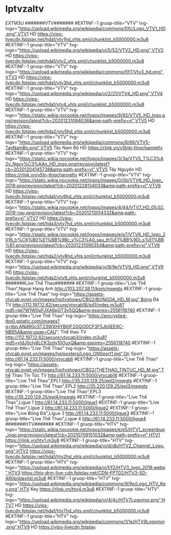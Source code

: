 # Iptvzaltv
EXTM3U #######VTV#######  #EXTINF:-1 gruop-title="VTV" tvg-logo="https://upload.wikimedia.org/wikipedia/commons/f/fc/Logo_VTV1_HD.png",VTV1 HD  https://vips-livecdn.fptplay.net/hda1/vtv1hd_vhls.smil/chunklist_b5000000.m3u8 #EXTINF:-1 gruop-title="VTV" tvg-logo="https://upload.wikimedia.org/wikipedia/vi/5/52/VTV2_HD.png",VTV2 HD  https://vips-livecdn.fptplay.net/hda1/vtv2_vhls.smil/chunklist_b5000000.m3u8 #EXTINF:-1 gruop-title="VTV" tvg-logo="https://upload.wikimedia.org/wikipedia/commons/f/f7/Vtv3_hd.png",VTV3 HD  https://vips-livecdn.fptplay.net/hda1/vtv3hd_vhls.smil/chunklist_b5000000.m3u8 #EXTINF:-1 gruop-title="VTV" tvg-logo="https://upload.wikimedia.org/wikipedia/vi/2/21/VTV4_HD.png",VTV4 HD  https://vips-livecdn.fptplay.net/hda1/vtv4_vhls.smil/chunklist_b5000000.m3u8 #EXTINF:-1 gruop-title="VTV" tvg-logo="https://static.wikia.nocookie.net/logos/images/9/92/VTV5_HD_logo.png/revision/latest?cb=20201231094036&amp;path-prefix=vi",VTV5 HD  https://vips-livecdn.fptplay.net/hda2/vtv5hd_vhls.smil/chunklist_b5000000.m3u8 #EXTINF:-1 gruop-title="VTV" tvg-logo="https://upload.wikimedia.org/wikipedia/commons/6/66/VTV5-TayNamBo.png",VTV5 Tây Nam Bộ HD  https://rlink.vn/v5tnb-tlnqchanneltv #EXTINF:-1 gruop-title="VTV" tvg-logo="https://static.wikia.nocookie.net/logos/images/3/3a/VTV5_T%C3%A2y_Nguy%C3%AAn_HD_logo.png/revision/latest?cb=20201204145738&amp;path-prefix=vi",VTV5 Tây Nguyên HD  https://rlink.vn/v5tn-tlnqchanneltv #EXTINF:-1 gruop-title="VTV" tvg-logo="https://static.wikia.nocookie.net/logos/images/0/0b/VTV6_HD_logo_2019.png/revision/latest?cb=20201228134033&amp;path-prefix=vi",VTV6 HD  https://vips-livecdn.fptplay.net/hda1/vtv6hd_vhls.smil/chunklist_b5000000.m3u8 #EXTINF:-1 gruop-title="VTV" tvg-logo="https://static.wikia.nocookie.net/logos/images/4/44/VTV7_HD_05.02.2019-nay.png/revision/latest?cb=20201213014332&amp;path-prefix=vi",VTV7 HD  https://vips-livecdn.fptplay.net/hda3/vtv7hd_vhls.smil/chunklist_b5000000.m3u8 #EXTINF:-1 gruop-title="VTV" tvg-logo="https://static.wikia.nocookie.net/logos/images/e/e7/VTV8_HD_logo_2016_tr%C6%B0%E1%BB%9Bc_v%C3%A0_sau_th%E1%BB%9Di_s%E1%BB%B1.png/revision/latest?cb=20201231095354&amp;path-prefix=vi",VTV8 HD  https://vips-livecdn.fptplay.net/hda2/vtv8hd_vhls.smil/chunklist_b5000000.m3u8 #EXTINF:-1 gruop-title="VTV" tvg-logo="https://upload.wikimedia.org/wikipedia/vi/9/9e/VTV9_HD.png",VTV9 HD  https://vips-livecdn.fptplay.net/hda2/vtv9_vhls.smil/chunklist_b5000000.m3u8 #######Live Thể Thao####### #EXTINF:-1 gruop-title="Live Thể Thao",Ngoại Hạng Anh  http://103.207.38.11/kpm/mpegts  #EXTINF:-1 gruop-title="Live Thể Thao" tvg-logo="https://assets-vtvcab.gviet.vn/images/hq/tvshows/CBG2/BONGDA_HD_M.jpg",Bóng Đá TV  http://112.197.12.62/secure/vtvcab16/sd1/index.m3u8?md5=lpI7W1W0pFJXA6pGT3v5QQ&amp;expires=2556118740 #EXTINF:-1 gruop-title="Live Thể Thao" tvg-logo="https://encrypted-tbn0.gstatic.com/images?q=tbn:ANd9GcST23WXHIYBI0F2GQODCF3F5Jb5EE9C-NB95A&amp;usqp=CAU", Thể thao TV  http://112.197.12.62/secure/vtvcab3/index.m3u8?md5=ytdJ0cly8LCK3zdy10OuxQ&amp;expires=2556118740 #EXTINF:-1 gruop-title="Live Thể Thao" tvg-logo="https://assets-vtvcab.gviet.vn/images/hq/posters/Logo_ONSport1.jpg",On Sport  http://61.14.233.11:5000/vtvcab6 #EXTINF:-1 gruop-title="Live Thể Thao" tvg-logo="https://assets-vtvcab.gviet.vn/images/hq/tvshows/CBG2/THETHAO_TINTUC_HD_M.jpg",Thể Thao Tin Tức TV  http://61.14.233.11:5000/vtvcab18 #EXTINF:-1 gruop-title="Live Thể Thao",EPL1  http://35.220.129.25/epl2/mpegts #EXTINF:-1 gruop-title="Live Thể Thao",EPL2  http://35.220.129.25/epl3/mpegts #EXTINF:-1 gruop-title="Live Thể Thao",EPL3  http://35.220.129.25/epl4/mpegts  #EXTINF:-1 gruop-title="Live Thể Thao",Ligue 1  http://61.14.233.11:5000/ligue1 #EXTINF:-1 gruop-title="Live Thể Thao",Ligue 2  http://61.14.233.11:5000/ligue2 #EXTINF:-1 gruop-title="Live Bóng Đá",Ligue 3  http://61.14.233.11:5000/ligue3 #EXTINF:-1 gruop-title="Live Thể Thao",Ligue 4  http://61.14.233.11:5000/ligue4 #######HTV#######  #EXTINF:-1 gruop-title="HTV" tvg-logo="https://static.wikia.nocookie.net/logos/images/e/e5/HTV1_screenbug_logo.png/revision/latest?cb=20210709151032&amp;path-prefix=vi",HTV1  https://rlink.vn/htv1.m3u8 #EXTINF:-1 gruop-title="HTV" tvg-logo="https://upload.wikimedia.org/wikipedia/vi/d/db/HTV2_Channel_Logo.png",HTV2  https://vips-livecdn.fptplay.net/hda1/htv2hd_vhls.smil/chunklist_b5000000.m3u8 #EXTINF:-1 gruop-title="HTV" tvg-logo="https://upload.wikimedia.org/wikipedia/vi/f/f2/HTV3_logo_2019.webp",HTV3  https://htv-drm-live-cdn.fptplay.net/CDN-FPT02/HTV3-SD-480p/playlist.m3u8 #EXTINF:-1 gruop-title="HTV" tvg-logo="https://upload.wikimedia.org/wikipedia/commons/9/9e/Logo_HTV_Key.png",HTV Key  https://rlink.vn/htv4.m3u8 #EXTINF:-1 gruop-title="HTV" tvg-logo="https://upload.wikimedia.org/wikipedia/vi/4/4c/HTV7Logomoi.png",HTV7 HD  https://vips-livecdn.fptplay.net/hda1/htv7hd_vhls.smil/chunklist_b5000000.m3u8 #EXTINF:-1 gruop-title="HTV" tvg-logo="https://upload.wikimedia.org/wikipedia/commons/1/1e/HTV9Logomoi.png",HTV9 HD  https://vips-livecdn.fptplay.
